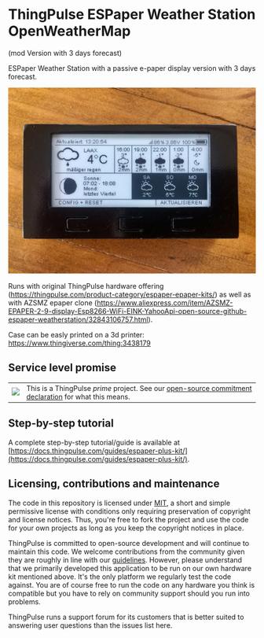 # ThingPulse ESPaper Weather Station OpenWeatherMap 
(mod Version with 3 days forecast)

ESPaper Weather Station with a passive e-paper display version with 3 days forecast. 

[![ThingPulse ESPaper_mod](https://github.com/3KUdelta/espaper-weatherstation/blob/master/ESPaper_Weather_Station.jpg)](https://github.com/3KUdelta/espaper-weatherstation)

Runs with original ThingPulse hardware offering (https://thingpulse.com/product-category/espaper-epaper-kits/) as well as with AZSMZ epaper clone (https://www.aliexpress.com/item/AZSMZ-EPAPER-2-9-display-Esp8266-WiFi-EINK-YahooApi-open-source-github-espaper-weatherstation/32843106757.html).

Case can be easly printed on a 3d printer: https://www.thingiverse.com/thing:3438179


## Service level promise

<table><tr><td><img src="https://thingpulse.com/assets/ThingPulse-open-source-prime.png" width="150">
</td><td>This is a ThingPulse <em>prime</em> project. See our <a href="https://thingpulse.com/about/open-source-commitment/">open-source commitment declaration</a> for what this means.</td></tr></table>

## Step-by-step tutorial

A complete step-by-step tutorial/guide is available at [https://docs.thingpulse.com/guides/espaper-plus-kit/](https://docs.thingpulse.com/guides/espaper-plus-kit/).

## Licensing, contributions and maintenance

The code in this repository is licensed under [MIT](https://en.wikipedia.org/wiki/MIT_License), a short and simple permissive license with conditions only requiring preservation of copyright and license notices. Thus, you're free to fork the project and use the code for your own projects as long as you keep the copyright notices in place.

ThingPulse is committed to open-source development and will continue to maintain this code. We welcome contributions from the community given they are roughly in line with our [guidelines](CONTRIBUTING.md). However, please understand that we primarily developed this application to be run on our own hardware kit mentioned above. It's the only platform we regularly test the code against. You are of course free to run the code on any hardware you think is compatible but you have to rely on community support should you run into problems. 

ThingPulse runs a support forum for its customers that is better suited to answering user questions than the issues list here.
